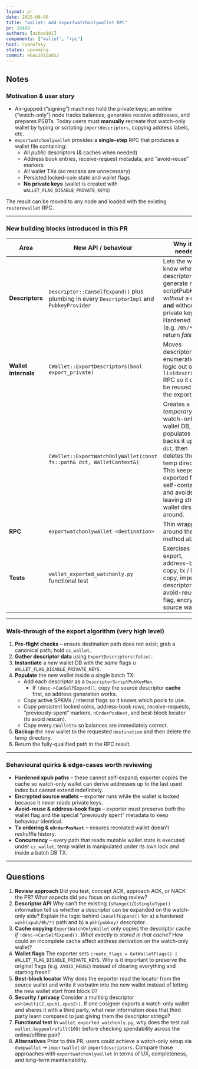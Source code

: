 ```yaml
---
layout: pr
date: 2025-08-06
title: "wallet: Add exportwatchonlywallet RPC"
pr: 32489
authors: [achow101]
components: ["wallet", "rpc"]
host: ryanofsky
status: upcoming
commit: e6ac2015a852
---
```


## Notes

### Motivation & user story
* Air-gapped (“signing”) machines hold the private keys; an online (“watch-only”) node tracks balances, generates receive addresses, and prepares PSBTs.
  Today users must **manually** recreate that watch-only wallet by typing or scripting `importdescriptors`, copying address labels, etc.
* `exportwatchonlywallet` provides a **single-step** RPC that produces a wallet file containing:
  * All *public* descriptors (& caches when needed)
  * Address book entries, receive-request metadata, and “avoid-reuse” markers
  * All wallet TXs (so rescans are unnecessary)
  * Persisted locked-coin state and wallet flags
  * **No private keys** (wallet is created with `WALLET_FLAG_DISABLE_PRIVATE_KEYS`)

The result can be moved to any node and loaded with the existing `restorewallet` RPC.

---

### New building blocks introduced in this PR

| Area | New API / behaviour | Why it is needed |
|------|--------------------|------------------|
| **Descriptors** | `Descriptor::CanSelfExpand()` plus plumbing in every `DescriptorImpl` and `PubkeyProvider` | Lets the wallet know whether a descriptor can generate new scriptPubKeys *without* a cache **and** without private keys. Hardened paths (e.g. `/0h/*`) return *false*. |
| **Wallet internals** | `CWallet::ExportDescriptors(bool export_private)` | Moves descriptor enumeration logic out of `listdescriptors` RPC so it can be reused by the exporter. |
| | `CWallet::ExportWatchOnlyWallet(const fs::path& dst, WalletContext&)` | Creates a *temporary* watch-only wallet DB, populates it, backs it up to `dst`, then deletes the temp directory. This keeps the exported file self-contained and avoids leaving stray wallet dirs around. |
| **RPC** | `exportwatchonlywallet <destination>` | Thin wrapper around the method above. |
| **Tests** | `wallet_exported_watchonly.py` functional test | Exercises basic export, address-book copy, tx / lock copy, imported descriptors, avoid-reuse flag, encrypted source wallets. |

---

### Walk-through of the export algorithm (very high level)

1. **Pre-flight checks** – ensure destination path does not exist; grab a canonical path; hold `cs_wallet`.
2. **Gather descriptor data** using `ExportDescriptors(false)`.
3. **Instantiate** a *new* wallet DB with the *same* flags ∪ `WALLET_FLAG_DISABLE_PRIVATE_KEYS`.
4. **Populate** the new wallet inside a single batch TX:
   * Add each descriptor as a `DescriptorScriptPubKeyMan`.
     * If `!desc->CanSelfExpand()`, copy the source descriptor **cache** first, so address generation works.
   * Copy active SPKMs / internal flags so it knows which pools to use.
   * Copy persistent locked coins, address-book rows, receive-requests, “previously-spent” markers, `nOrderPosNext`, and best-block locator (to avoid rescan).
   * Copy every `CWalletTx` so balances are immediately correct.
5. **Backup** the new wallet to the requested `destination` and then delete the temp directory.
6. Return the fully-qualified path in the RPC result.

---

### Behavioural quirks & edge-cases worth reviewing

* **Hardened xpub paths** – these cannot self-expand; exporter copies the cache so watch-only wallet can derive addresses up to the last used index but cannot extend indefinitely.
* **Encrypted source wallets** – exporter runs while the wallet is locked because it never reads private keys.
* **Avoid-reuse & address-book flags** – exporter must preserve *both* the wallet flag and the special “previously spent” metadata to keep behaviour identical.
* **Tx ordering & `nOrderPosNext`** – ensures recreated wallet doesn’t reshuffle history.
* **Concurrency** – every path that reads mutable wallet state is executed under `cs_wallet`; temp wallet is manipulated under its own lock *and* inside a batch DB TX.

---

## Questions

1. **Review approach** Did you test, concept ACK, approach ACK, or NACK the PR?  What aspects did you focus on during review?
1. **Descriptor API** Why can’t the existing `IsRange()`/`IsSingleType()` information tell us whether a descriptor can be expanded on the watch-only side?  Explain the logic behind `CanSelfExpand()` for
   a) a hardened `wpkh(xpub/0h/*)` path and
   b) a `pkh(pubkey)` descriptor.
1. **Cache copying** `ExportWatchOnlyWallet` only copies the descriptor cache *if* `!desc->CanSelfExpand()`.
   *What exactly is stored in that cache?* How could an incomplete cache affect address derivation on the watch-only wallet?
1. **Wallet flags** The exporter sets `create_flags = GetWalletFlags() | WALLET_FLAG_DISABLE_PRIVATE_KEYS`.
   Why is it important to preserve the original flags (e.g. `AVOID_REUSE`) instead of clearing everything and starting fresh?
1. **Best-block locator** Why does the exporter read the locator from the *source* wallet and write it verbatim into the new wallet instead of letting the new wallet start from block 0?
1. **Security / privacy** Consider a multisig descriptor `wsh(multi(2,xpub1,xpub2))`.
   If one cosigner exports a watch-only wallet and shares it with a third party, what *new* information does that third party learn compared to just giving them the descriptor strings?
1. **Functional test** In `wallet_exported_watchonly.py`, why does the test call `wallet.keypoolrefill(100)` before checking spendability across the online/offline pair?
1. **Alternatives** Prior to this PR, users could achieve a watch-only setup via `dumpwallet` → `importwallet` or `importdescriptors`.
    Compare those approaches with `exportwatchonlywallet` in terms of UX, completeness, and long-term maintainability.

<!-- TODO: After a meeting, uncomment and add meeting log between the irc tags
## Meeting Log

{% irc %}
{% endirc %}
-->

